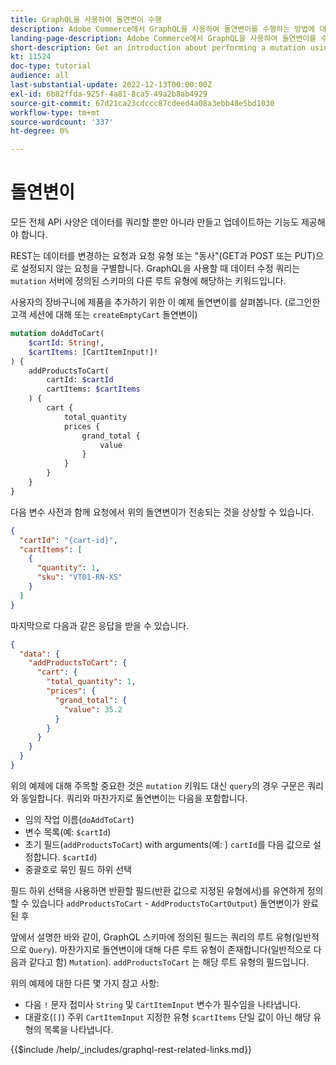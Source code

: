 ```yaml
---
title: GraphQL을 사용하여 돌연변이 수행
description: Adobe Commerce에서 GraphQL을 사용하여 돌연변이를 수행하는 방법에 대해 소개합니다. [!DNL Magento Open Source]. POST 호출을 사용하여 첫 번째 돌연변이를 수행합니다.
landing-page-description: Adobe Commerce에서 GraphQL을 사용하여 돌연변이를 수행하는 방법에 대해 소개합니다. [!DNL Magento Open Source]. POST 호출을 사용하여 첫 번째 돌연변이를 수행합니다.
short-description: Get an introduction about performing a mutation using GraphQL on Adobe Commerce and [!DNL Magento Open Source]. Perform your first mutation using POST calls.
kt: 11524
doc-type: tutorial
audience: all
last-substantial-update: 2022-12-13T00:00:00Z
exl-id: 6b82ffda-925f-4a81-8ca5-49a2b8ab4929
source-git-commit: 67d21ca23cdccc87cdeed4a08a3ebb48e5bd1030
workflow-type: tm+mt
source-wordcount: '337'
ht-degree: 0%

---
```


# 돌연변이

모든 전체 API 사양은 데이터를 쿼리할 뿐만 아니라 만들고 업데이트하는 기능도 제공해야 합니다.

REST는 데이터를 변경하는 요청과 요청 유형 또는 &quot;동사&quot;(GET과 POST 또는 PUT)으로 설정되지 않는 요청을 구별합니다.
GraphQL을 사용할 때 데이터 수정 쿼리는 `mutation` 서버에 정의된 스키마의 다른 루트 유형에 해당하는 키워드입니다.

사용자의 장바구니에 제품을 추가하기 위한 이 예제 돌연변이를 살펴봅니다. (로그인한 고객 세션에 대해 또는 `createEmptyCart` 돌연변이)

```graphql
mutation doAddToCart(
    $cartId: String!,
    $cartItems: [CartItemInput!]!
) {
    addProductsToCart(
        cartId: $cartId
        cartItems: $cartItems
    ) {
        cart {
            total_quantity
            prices {
                grand_total {
                    value
                }
            }
        }
    }
}
```

다음 변수 사전과 함께 요청에서 위의 돌연변이가 전송되는 것을 상상할 수 있습니다.

```json
{
  "cartId": "{cart-id}",
  "cartItems": [
    {
      "quantity": 1,
      "sku": "VT01-RN-XS"
    }
  ]
}
```

마지막으로 다음과 같은 응답을 받을 수 있습니다.

```json
{
  "data": {
    "addProductsToCart": {
      "cart": {
        "total_quantity": 1,
        "prices": {
          "grand_total": {
            "value": 35.2
          }
        }
      }
    }
  }
}
```

위의 예제에 대해 주목할 중요한 것은 `mutation` 키워드 대신 `query`의 경우 구문은 쿼리와 동일합니다. 쿼리와 마찬가지로 돌연변이는 다음을 포함합니다.

* 임의 작업 이름(`doAddToCart`)
* 변수 목록(예: `$cartId`)
* 초기 필드(`addProductsToCart`) with arguments(예: ) `cartId`를 다음 값으로 설정합니다. `$cartId`)
* 중괄호로 묶인 필드 하위 선택

필드 하위 선택을 사용하면 반환할 필드(반환 값으로 지정된 유형에서)를 유연하게 정의할 수 있습니다 `addProductsToCart` - `AddProductsToCartOutput`) 돌연변이가 완료된 후

앞에서 설명한 바와 같이, GraphQL 스키마에 정의된 필드는 쿼리의 루트 유형(일반적으로 `Query`). 마찬가지로 돌연변이에 대해 다른 루트 유형이 존재합니다(일반적으로 다음과 같다고 함) `Mutation`). `addProductsToCart` 는 해당 루트 유형의 필드입니다.

위의 예제에 대한 다른 몇 가지 참고 사항:

* 다음 `!` 문자 접미사 `String` 및 `CartItemInput` 변수가 필수임을 나타냅니다.
* 대괄호(`[]`) 주위 `CartItemInput` 지정한 유형 `$cartItems` 단일 값이 아닌 해당 유형의 목록을 나타냅니다.

{{$include /help/_includes/graphql-rest-related-links.md}}
